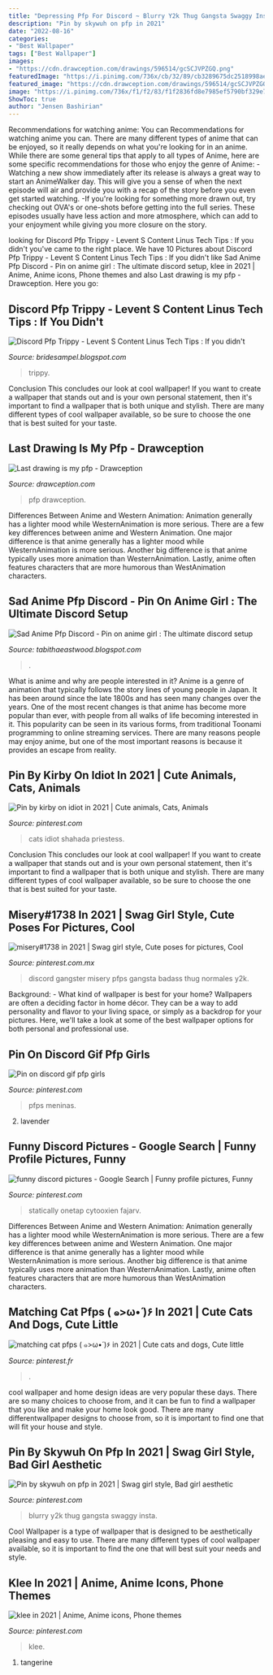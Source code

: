```yaml
---
title: "Depressing Pfp For Discord ~ Blurry Y2k Thug Gangsta Swaggy Insta"
description: "Pin by skywuh on pfp in 2021"
date: "2022-08-16"
categories:
- "Best Wallpaper"
tags: ["Best Wallpaper"]
images:
- "https://cdn.drawception.com/drawings/596514/gcSCJVPZGQ.png"
featuredImage: "https://i.pinimg.com/736x/cb/32/89/cb3289675dc2518998aee77a7714431d.jpg"
featured_image: "https://cdn.drawception.com/drawings/596514/gcSCJVPZGQ.png"
image: "https://i.pinimg.com/736x/f1/f2/83/f1f2836fd8e7985ef5790bf329e73002.jpg"
ShowToc: true
author: "Jensen Bashirian"
---
```



Recommendations for watching anime: You can
Recommendations for watching anime you can. There are many different types of anime that can be enjoyed, so it really depends on what you're looking for in an anime. While there are some general tips that apply to all types of Anime, here are some specific recommendations for those who enjoy the genre of Anime: 
-Watching a new show immediately after its release is always a great way to start an AnimeWalker day. This will give you a sense of when the next episode will air and provide you with a recap of the story before you even get started watching. 
-If you're looking for something more drawn out, try checking out OVA's or one-shots before getting into the full series. These episodes usually have less action and more atmosphere, which can add to your enjoyment while giving you more closure on the story.

	

		
looking for Discord Pfp Trippy - Levent S Content Linus Tech Tips : If you didn&#039;t you've came to the right place. We have 10 Pictures about Discord Pfp Trippy - Levent S Content Linus Tech Tips : If you didn&#039;t like Sad Anime Pfp Discord - Pin on anime girl : The ultimate discord setup, klee in 2021 | Anime, Anime icons, Phone themes and also Last drawing is my pfp - Drawception. Here you go:
		
    
## Discord Pfp Trippy - Levent S Content Linus Tech Tips : If You Didn&#039;t

<img loading=lazy src="https://i.ytimg.com/vi/qPPnphvR4dg/maxresdefault.jpg" onerror="this.onerror=null;this.src='https://tse4.mm.bing.net/th?id=OIP.O-AJjra14rdKPe_NutxTRwHaEK&amp;pid=15.1';" alt="Discord Pfp Trippy - Levent S Content Linus Tech Tips : If you didn&#039;t">

_Source: bridesampel.blogspot.com_

>trippy. 

	

Conclusion
This concludes our look at cool wallpaper! If you want to create a wallpaper that stands out and is your own personal statement, then it's important to find a wallpaper that is both unique and stylish. There are many different types of cool wallpaper available, so be sure to choose the one that is best suited for your taste.

    
## Last Drawing Is My Pfp - Drawception

<img loading=lazy src="https://cdn.drawception.com/drawings/596514/gcSCJVPZGQ.png" onerror="this.onerror=null;this.src='https://tse2.mm.bing.net/th?id=OIP.iZcYxI2lQ-VWVnxAMm0B6AHaGL&amp;pid=15.1';" alt="Last drawing is my pfp - Drawception">

_Source: drawception.com_

>pfp drawception. 

	

Differences Between Anime and Western Animation: Animation generally has a lighter mood while WesternAnimation is more serious.
There are a few key differences between anime and Western Animation. One major difference is that anime generally has a lighter mood while WesternAnimation is more serious. Another big difference is that anime typically uses more animation than WesternAnimation. Lastly, anime often features characters that are more humorous than WestAnimation characters.

    
## Sad Anime Pfp Discord - Pin On Anime Girl : The Ultimate Discord Setup

<img loading=lazy src="https://i.pinimg.com/originals/e9/c2/07/e9c207f2fd0ac3995957c878794916c4.jpg" onerror="this.onerror=null;this.src='https://tse1.mm.bing.net/th?id=OIP.bSG8TstIfXzV_B0j3wY6LAHaHa&amp;pid=15.1';" alt="Sad Anime Pfp Discord - Pin on anime girl : The ultimate discord setup">

_Source: tabithaeastwood.blogspot.com_

>. 

	

What is anime and why are people interested in it?
Anime is a genre of animation that typically follows the story lines of young people in Japan. It has been around since the late 1800s and has seen many changes over the years. One of the most recent changes is that anime has become more popular than ever, with people from all walks of life becoming interested in it. This popularity can be seen in its various forms, from traditional Toonami programming to online streaming services. There are many reasons people may enjoy anime, but one of the most important reasons is because it provides an escape from reality.

    
## Pin By Kirby On Idiot In 2021 | Cute Animals, Cats, Animals

<img loading=lazy src="https://i.pinimg.com/736x/f1/f2/83/f1f2836fd8e7985ef5790bf329e73002.jpg" onerror="this.onerror=null;this.src='https://tse1.mm.bing.net/th?id=OIP.gXcEA5kQ4oZuSoPquBUhiQHaHa&amp;pid=15.1';" alt="Pin by kirby on idiot in 2021 | Cute animals, Cats, Animals">

_Source: pinterest.com_

>cats idiot shahada priestess. 

	

Conclusion
This concludes our look at cool wallpaper! If you want to create a wallpaper that stands out and is your own personal statement, then it's important to find a wallpaper that is both unique and stylish. There are many different types of cool wallpaper available, so be sure to choose the one that is best suited for your taste.

    
## Misery#1738 In 2021 | Swag Girl Style, Cute Poses For Pictures, Cool

<img loading=lazy src="https://i.pinimg.com/736x/cb/32/89/cb3289675dc2518998aee77a7714431d.jpg" onerror="this.onerror=null;this.src='https://tse3.mm.bing.net/th?id=OIP.K3_HjR4XkC1G6oi4gAhprwHaNK&amp;pid=15.1';" alt="misery#1738 in 2021 | Swag girl style, Cute poses for pictures, Cool">

_Source: pinterest.com.mx_

>discord gangster misery pfps gangsta badass thug normales y2k. 

	

Background: - What kind of wallpaper is best for your home?
Wallpapers are often a deciding factor in home décor. They can be a way to add personality and flavor to your living space, or simply as a backdrop for your pictures. Here, we'll take a look at some of the best wallpaper options for both personal and professional use.

    
## Pin On Discord Gif Pfp Girls

<img loading=lazy src="https://i.pinimg.com/736x/c2/de/d5/c2ded5dc2dd4e335ea143d6eda969dba.jpg" onerror="this.onerror=null;this.src='https://tse3.mm.bing.net/th?id=OIP.LffCHQL2QrZq9JnIoeOzPAAAAA&amp;pid=15.1';" alt="Pin on discord gif pfp girls">

_Source: pinterest.com_

>pfps meninas. 

	

2. lavender 

    
## Funny Discord Pictures - Google Search | Funny Profile Pictures, Funny

<img loading=lazy src="https://i.pinimg.com/736x/a8/91/8a/a8918a2421977089bc5c167158cff466.jpg" onerror="this.onerror=null;this.src='https://tse3.mm.bing.net/th?id=OIP.ijur2z-dKUM-HeZjCdkxLgHaGx&amp;pid=15.1';" alt="funny discord pictures - Google Search | Funny profile pictures, Funny">

_Source: pinterest.com_

>statically onetap cytooxien fajarv. 

	

Differences Between Anime and Western Animation: Animation generally has a lighter mood while WesternAnimation is more serious.
There are a few key differences between anime and Western Animation. One major difference is that anime generally has a lighter mood while WesternAnimation is more serious. Another big difference is that anime typically uses more animation than WesternAnimation. Lastly, anime often features characters that are more humorous than WestAnimation characters.

    
## Matching Cat Pfps ( ๑&gt;ω•́ )۶ In 2021 | Cute Cats And Dogs, Cute Little

<img loading=lazy src="https://i.pinimg.com/736x/ce/ba/1a/ceba1a7f4afa01839d38711f2fdafedb.jpg" onerror="this.onerror=null;this.src='https://tse2.mm.bing.net/th?id=OIP.bue0XeCAwLrbC3S5FqdLYgAAAA&amp;pid=15.1';" alt="matching cat pfps ( ๑&gt;ω•́ )۶ in 2021 | Cute cats and dogs, Cute little">

_Source: pinterest.fr_

>. 

	

cool wallpaper and home design ideas are very popular these days. There are so many choices to choose from, and it can be fun to find a wallpaper that you like and make your home look good. There are many differentwallpaper designs to choose from, so it is important to find one that will fit your house and style.

    
## Pin By Skywuh On Pfp In 2021 | Swag Girl Style, Bad Girl Aesthetic

<img loading=lazy src="https://i.pinimg.com/736x/8a/49/c9/8a49c99327b8ce7f63520c69615179fb.jpg" onerror="this.onerror=null;this.src='https://tse4.mm.bing.net/th?id=OIP.rx1siThy6TEgEEKVdP85uwAAAA&amp;pid=15.1';" alt="Pin by skywuh on pfp in 2021 | Swag girl style, Bad girl aesthetic">

_Source: pinterest.com_

>blurry y2k thug gangsta swaggy insta. 

	

Cool Wallpaper is a type of wallpaper that is designed to be aesthetically pleasing and easy to use. There are many different types of cool wallpaper available, so it is important to find the one that will best suit your needs and style.

    
## Klee In 2021 | Anime, Anime Icons, Phone Themes

<img loading=lazy src="https://i.pinimg.com/736x/10/81/02/10810250c2ab621e9b3a08e0f26ad120.jpg" onerror="this.onerror=null;this.src='https://tse3.mm.bing.net/th?id=OIP.sd5nPL0EMoRdhshSdR4ixAHaHa&amp;pid=15.1';" alt="klee in 2021 | Anime, Anime icons, Phone themes">

_Source: pinterest.com_

>klee. 

	

1. tangerine 

